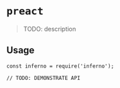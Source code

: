 # `preact`

> TODO: description

## Usage

```
const inferno = require('inferno');

// TODO: DEMONSTRATE API
```
